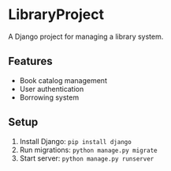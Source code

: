 # LibraryProject

A Django project for managing a library system.

## Features
- Book catalog management
- User authentication
- Borrowing system

## Setup
1. Install Django: `pip install django`
2. Run migrations: `python manage.py migrate`
3. Start server: `python manage.py runserver`
